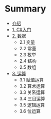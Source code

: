 # Summary

* [介绍](jie_shao.md)
* [1. C#入门](cs_base.md)
* [2. 数据](data.md)
   * 2.1 变量
   * 2.2 常量
   * 2.3 枚举
   * 2.4 结构
   * 2.5 数组
* [3. 运算](hello_world.md)
   * 3.1 赋值运算
   * 3.2 算术运算
   * 3.3 关系运算
   * 3.4 三目运算
   * 3.5 逻辑运算
   * 3.6 位运算



